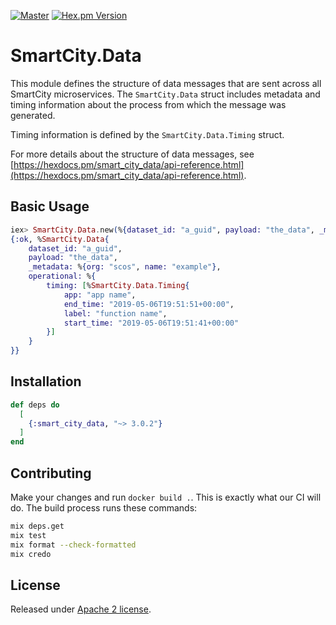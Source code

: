 
[![Master](https://travis-ci.org/smartcitiesdata/smart_city_data.svg?branch=master)](https://travis-ci.org/smartcitiesdata/smart_city_data)
[![Hex.pm Version](http://img.shields.io/hexpm/v/smart_city_data.svg?style=flat)](https://hex.pm/packages/smart_city_data)

# SmartCity.Data

This module defines the structure of data messages that are sent across all SmartCity microservices. The `SmartCity.Data` struct includes metadata and timing information about the process from which the message was generated.

Timing information is defined by the `SmartCity.Data.Timing` struct.

For more details about the structure of data messages, see [https://hexdocs.pm/smart_city_data/api-reference.html](https://hexdocs.pm/smart_city_data/api-reference.html).

## Basic Usage
```elixir
iex> SmartCity.Data.new(%{dataset_id: "a_guid", payload: "the_data", _metadata: %{org: "scos", name: "example"}, operational: %{timing: [%{app: "app name", label: "function name", start_time: "2019-05-06T19:51:41+00:00", end_time: "2019-05-06T19:51:51+00:00"}]}})
{:ok, %SmartCity.Data{
    dataset_id: "a_guid",
    payload: "the_data",
    _metadata: %{org: "scos", name: "example"},
    operational: %{
        timing: [%SmartCity.Data.Timing{
            app: "app name",
            end_time: "2019-05-06T19:51:51+00:00",
            label: "function name",
            start_time: "2019-05-06T19:51:41+00:00"
        }]
    }
}}
```

## Installation

```elixir
def deps do
  [
    {:smart_city_data, "~> 3.0.2"}
  ]
end
```

## Contributing

Make your changes and run `docker build .`. This is exactly what our CI will do. The build process runs these commands:

```bash
mix deps.get
mix test
mix format --check-formatted
mix credo
```

## License

Released under [Apache 2 license](https://github.com/smartcitiesdata/smart_city_data/blob/master/LICENSE).
